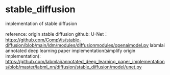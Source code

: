 # stable_diffusion
implementation of stable diffusion




reference:
origin stable diffusion github:
U-Net：
https://github.com/CompVis/stable-diffusion/blob/main/ldm/modules/diffusionmodules/openaimodel.py
labmlai annotated deep learning paper implementation(simplify origin implementation):
https://github.com/labmlai/annotated_deep_learning_paper_implementations/blob/master/labml_nn/diffusion/stable_diffusion/model/unet.py

